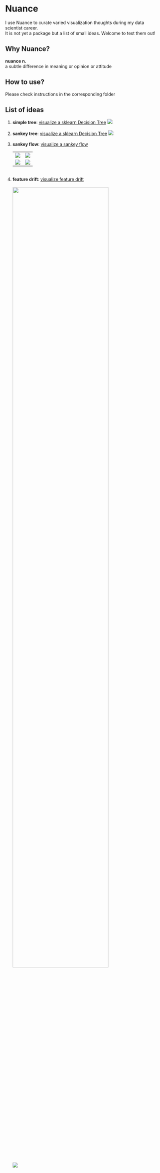 # Nuance
I use Nuance to curate varied visualization thoughts during my data scientist career.   
It is not yet a package but a list of small ideas. Welcome to test them out!

## Why Nuance?
**nuance n.**  
a subtle difference in meaning or opinion or attitude 

## How to use?
Please check instructions in the corresponding folder
    
## List of ideas
1. **simple tree**: [visualize a sklearn Decision Tree](https://github.com/SauceCat/Nuance/blob/master/tree)
    <img src="https://github.com/SauceCat/Nuance/blob/master/tree/image/simple_tree.gif" />      
    <br>
2. **sankey tree**: [visualize a sklearn Decision Tree](https://github.com/SauceCat/Nuance/blob/master/tree)
    <img src="https://github.com/SauceCat/Nuance/blob/master/tree/image/sankey_tree.gif" />  
    <br>
3. **sankey flow**: [visualize a sankey flow](https://github.com/SauceCat/Nuance/tree/master/sankey)
    <table>
    <tr>
        <td><img src="https://github.com/SauceCat/Nuance/blob/master/sankey/images/sankey_flow_tab20.PNG" /></td>
        <td><img src="https://github.com/SauceCat/Nuance/blob/master/sankey/images/sankey_flow_same.PNG" /></td>
    </tr>
    <tr>
        <td><img src="https://github.com/SauceCat/Nuance/blob/master/sankey/images/sankey_flow_val.PNG" /></td>
        <td><img src="https://github.com/SauceCat/Nuance/blob/master/sankey/images/sankey_flow_col_val.PNG" /></td>
    </tr>
    </table>
    <br>
4. **feature drift**: [visualize feature drift](https://github.com/SauceCat/Nuance/tree/master/feat_drift)  
    <br>
    <img src="https://github.com/SauceCat/Nuance/blob/master/feat_drift/images/feat_drift.PNG" width="80%" />  
    <img src="https://github.com/SauceCat/Nuance/blob/master/feat_drift/images/feat_drift.gif"/>
    
    

